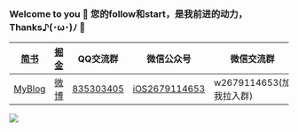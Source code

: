 
### Welcome to you 👏 您的follow和start，是我前进的动力，Thanks♪(･ω･)ﾉ 🤝

| [简书 ](https://www.jianshu.com/u/e15d1f644bea) | [掘金](https://juejin.im/user/5c00d97b6fb9a049fb436288) |  QQ交流群 | 微信公众号 |  微信交流群 |
| ---- | ---- | ---- | ---- | ---- |
| [MyBlog](https://wsl2ls.github.io) | [微博](https://weibo.com/5732733120/profile?rightmod=1&wvr=6&mod=personinfo&is_all=1) | [835303405](https://github.com/wsl2ls/iOS_TipsPreview/blob/master/PrviewPicture/QQ交流群.png) |  [iOS2679114653](https://github.com/wsl2ls/iOS_TipsPreview/blob/master/PrviewPicture/微信公众号.png) | w2679114653(加我拉入群) |

<img align="bottom" src="https://github-readme-stats.vercel.app/api?username=wsl2ls&show_icons=true&icon_color=CE1D2D&text_color=718096&bg_color=ffffff&hide_title=true" />
